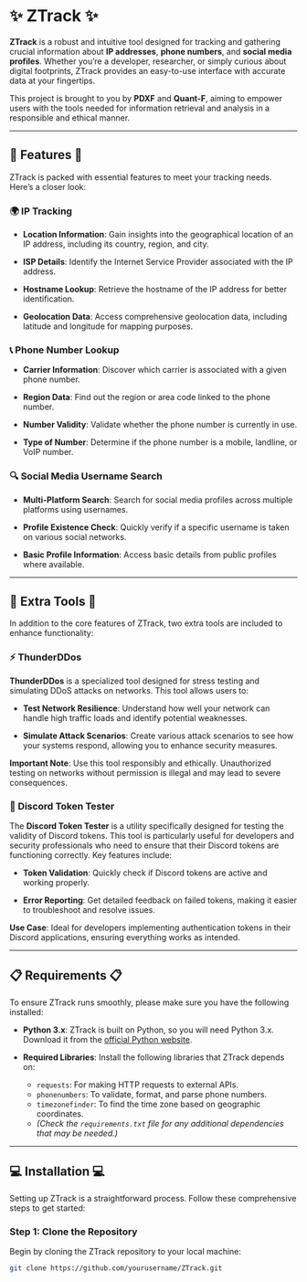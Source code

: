 # ✨ ZTrack ✨

**ZTrack** is a robust and intuitive tool designed for tracking and gathering crucial information about **IP addresses**, **phone numbers**, and **social media profiles**. Whether you’re a developer, researcher, or simply curious about digital footprints, ZTrack provides an easy-to-use interface with accurate data at your fingertips.

This project is brought to you by **PDXF** and **Quant-F**, aiming to empower users with the tools needed for information retrieval and analysis in a responsible and ethical manner.

---

## 🚀 Features 🚀

ZTrack is packed with essential features to meet your tracking needs. Here’s a closer look:

### 🌍 IP Tracking

- **Location Information**: Gain insights into the geographical location of an IP address, including its country, region, and city.
  
- **ISP Details**: Identify the Internet Service Provider associated with the IP address.

- **Hostname Lookup**: Retrieve the hostname of the IP address for better identification.

- **Geolocation Data**: Access comprehensive geolocation data, including latitude and longitude for mapping purposes.

### 📞 Phone Number Lookup

- **Carrier Information**: Discover which carrier is associated with a given phone number.

- **Region Data**: Find out the region or area code linked to the phone number.

- **Number Validity**: Validate whether the phone number is currently in use.

- **Type of Number**: Determine if the phone number is a mobile, landline, or VoIP number.

### 🔍 Social Media Username Search

- **Multi-Platform Search**: Search for social media profiles across multiple platforms using usernames.

- **Profile Existence Check**: Quickly verify if a specific username is taken on various social networks.

- **Basic Profile Information**: Access basic details from public profiles where available.

---

## 🔧 Extra Tools 🔧

In addition to the core features of ZTrack, two extra tools are included to enhance functionality:

### ⚡ ThunderDDos

**ThunderDDos** is a specialized tool designed for stress testing and simulating DDoS attacks on networks. This tool allows users to:

- **Test Network Resilience**: Understand how well your network can handle high traffic loads and identify potential weaknesses.

- **Simulate Attack Scenarios**: Create various attack scenarios to see how your systems respond, allowing you to enhance security measures.

**Important Note**: Use this tool responsibly and ethically. Unauthorized testing on networks without permission is illegal and may lead to severe consequences.

### 🧪 Discord Token Tester

The **Discord Token Tester** is a utility specifically designed for testing the validity of Discord tokens. This tool is particularly useful for developers and security professionals who need to ensure that their Discord tokens are functioning correctly. Key features include:

- **Token Validation**: Quickly check if Discord tokens are active and working properly.

- **Error Reporting**: Get detailed feedback on failed tokens, making it easier to troubleshoot and resolve issues.

**Use Case**: Ideal for developers implementing authentication tokens in their Discord applications, ensuring everything works as intended.

---

## 📋 Requirements 📋

To ensure ZTrack runs smoothly, please make sure you have the following installed:

- **Python 3.x**: ZTrack is built on Python, so you will need Python 3.x. Download it from the [official Python website](https://www.python.org/downloads/).

- **Required Libraries**: Install the following libraries that ZTrack depends on:
  - `requests`: For making HTTP requests to external APIs.
  - `phonenumbers`: To validate, format, and parse phone numbers.
  - `timezonefinder`: To find the time zone based on geographic coordinates.
  - *(Check the `requirements.txt` file for any additional dependencies that may be needed.)*

---

## 💻 Installation 💻

Setting up ZTrack is a straightforward process. Follow these comprehensive steps to get started:

### Step 1: Clone the Repository

Begin by cloning the ZTrack repository to your local machine:

```bash
git clone https://github.com/yourusername/ZTrack.git
